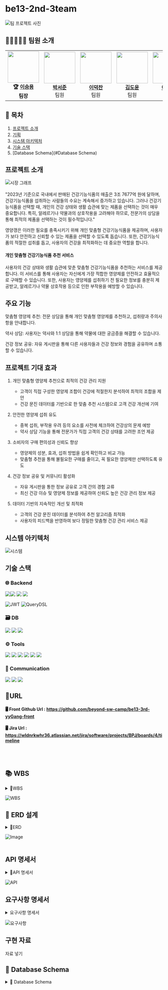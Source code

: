 # be13-2nd-3team
![팀 프로젝트 사진](https://github.com/user-attachments/assets/19d6335f-9bca-4075-9c34-7292370b2e71)


## 🤗👨‍💻👩‍💻  팀원 소개

<table>
  <tr>
    <td align="center">
      <img src="https://github.com/user-attachments/assets/9788e4c1-0329-44be-8749-9df6825cf981" width="100" height="100"><br>
      <b>🏆 <a href="https://github.com/namoo36">이승용</a></b><br><b>팀장</b>
    </td>
    <td align="center">
     <img src="https://github.com/user-attachments/assets/afe283bf-9b48-418e-b241-13f0deb48c44" width="100" height="100"><br>
      <b><a href="https://github.com/pppseojun">박서준</a></b><br>팀원
    </td>
    <td align="center">
      <img src="https://github.com/user-attachments/assets/17ca198f-af37-498a-a22b-e9dfaa218681" width="100" height="100"><br>
      <b><a href="https://github.com/deokChan2">이덕찬</a></b><br>팀원
    </td>
    <td align="center">
      <img src="https://github.com/user-attachments/assets/8aef79a6-76b5-496a-ada1-40fc96373a83" width="100"  height="100"><br>
      <b><a href="https://github.com/kimdoyun0806">김도윤</a></b><br>팀원
    <td align="center">
<img src="https://github.com/user-attachments/assets/64052e2a-ec23-4bc5-b81a-564a4c19a948" width="100"  height="100"><br>
      <b><a href="https://github.com/jelee55">이제경</a></b><br>팀원
    </td>
    <td align="center">
      <img src="https://github.com/user-attachments/assets/25652a28-eee6-4c9b-9407-301cf8423c4c" width="100"  height="100"><br>
      <b><a href="https://github.com/2HEEJIN">이희진</a></b><br>팀원
    </td>
  </tr>
</table>


## 📌 목차
1. [프로젝트 소개](#프로젝트-소개)
2. [기획](#기획)
3. [시스템 아키텍처](#시스템-아키텍처)
4. [기술 스택](#기술-스택)
5. [Database Schema](#Database Schema)

## 프로젝트 소개
![시장 그래프](https://github.com/user-attachments/assets/3d3cfb19-c0a3-4717-9ff6-d6a607407a03) <br>
<br>
"2023년 기준으로 국내에서 판매된 건강기능식품의 매출은 3조 7677억 원에 달하며, 건강기능식품을 섭취하는 사람들의 수요는 계속해서 증가하고 있습니다. 그러나 건강기능식품을 선택할 때, 개인의 건강 상태와 생활 습관에 맞는 제품을 선택하는 것이 매우 중요합니다. 특히, 알레르기나 약물과의 상호작용을 고려해야 하므로, 전문가의 상담을 통해 최적의 제품을 선택하는 것이 필수적입니다."

영양갱은 이러한 필요를 충족시키기 위해 개인 맞춤형 건강기능식품을 제공하며, 사용자가 보다 안전하고 신뢰할 수 있는 제품을 선택할 수 있도록 돕습니다. 또한, 건강기능식품의 적절한 섭취를 돕고, 사용자의 건강을 최적화하는 데 중요한 역할을 합니다.

#### 개인 맞춤형 건강기능식품 추천 서비스

사용자의 건강 상태와 생활 습관에 맞춘 맞춤형 건강기능식품을 추천하는 서비스를 제공합니다. 이 서비스를 통해 사용자는 자신에게 가장 적합한 영양제를 안전하고 효율적으로 구매할 수 있습니다. 또한, 사용자는 영양제를 섭취하기 전 필요한 정보를 충분히 제공받고, 알레르기나 약물 상호작용 등으로 인한 부작용을 예방할 수 있습니다.

## 주요 기능

맞춤형 영양제 추천: 전문 상담을 통해 개인 맞춤형 영양제를 추천하고, 섭취량과 주의사항을 안내합니다.

약사 상담: 사용자는 약사와 1:1 상담을 통해 약물에 대한 궁금증을 해결할 수 있습니다.

건강 정보 공유: 자유 게시판을 통해 다른 사용자들과 건강 정보와 경험을 공유하며 소통할 수 있습니다.
</details>

## 프로젝트 기대 효과
1. 개인 맞춤형 영양제 추천으로 최적의 건강 관리 지원
   + 고객이 직접 구성한 영양제 조합이 건강에 적절한지 분석하여 최적의 조합을 제안
   + 건강 문진 데이터를 기반으로 한 맞춤 추천 시스템으로 고객 건강 개선에 기여

2. 안전한 영양제 섭취 유도
    + 중복 섭취, 부작용 우려 등의 요소를 사전에 체크하여 건강상의 문제 예방
    + 약사 상담 기능을 통해 전문가가 직접 고객의 건강 상태를 고려한 조언 제공

3. 소비자의 구매 편의성과 신뢰도 향상
    + 영양제의 성분, 효과, 섭취 방법을 쉽게 확인하고 비교 가능
    + 맞춤형 추천을 통해 불필요한 구매를 줄이고, 꼭 필요한 영양제만 선택하도록 유도

4. 건강 정보 공유 및 커뮤니티 활성화
    + 자유 게시판을 통한 정보 공유로 고객 간의 경험 교류
    + 최신 건강 이슈 및 영양제 정보를 제공하여 신뢰도 높은 건강 관리 정보 제공

5. 데이터 기반의 지속적인 개선 및 최적화
    + 고객의 건강 문진 데이터를 분석하여 추천 알고리즘 최적화
    + 사용자의 피드백을 반영하여 보다 정밀한 맞춤형 건강 관리 서비스 제공


## 시스템 아키텍처

![시스템](https://github.com/user-attachments/assets/322164d5-6cee-4c14-81d7-f1185e025d35)



## 기술 스택
### 🌐 Backend
<img src="https://img.shields.io/badge/java-007396?style=for-the-badge&logo=java&logoColor=white"><img src="https://img.shields.io/badge/spring-6DB33F?style=for-the-badge&logo=spring&logoColor=white">
<img src="https://img.shields.io/badge/springboot-6DB33F?style=for-the-badge&logo=springboot&logoColor=white">
<img src="https://img.shields.io/badge/Spring Security-6DB33F?style=for-the-badge&logo=Spring Security&logoColor=white">

![JWT](https://img.shields.io/badge/JWT-000000?style=for-the-badge&logo=jsonwebtokens&logoColor=white)
![QueryDSL](https://img.shields.io/badge/QueryDSL-005571?style=for-the-badge&logo=hibernate&logoColor=white)



### 🗃️ DB
<img src="https://img.shields.io/badge/mariaDB-003545?style=for-the-badge&logo=mariaDB&logoColor=white"> <img src="https://img.shields.io/badge/Redis-DC382D?style=for-the-badge&logo=Redis&logoColor=white"> 
<img src="https://img.shields.io/badge/Amazon%20S3-569A31?style=for-the-badge&logo=Amazon%20S3&logoColor=white">


### ⚙️ Tools
<img src="https://img.shields.io/badge/Git-F05032?style=for-the-badge&logo=Git&logoColor=white"> <img src="https://img.shields.io/badge/github-181717?style=for-the-badge&logo=github&logoColor=white"> <img src="https://img.shields.io/badge/Figma-9C29B1?style=for-the-badge&logo=Figma&logoColor=white"> <img src="https://img.shields.io/badge/Postman-FF6C37?style=for-the-badge&logo=Postman&logoColor=white"> <img src="https://img.shields.io/badge/Swagger-85EA2D?style=for-the-badge&logo=Swagger&logoColor=white"> <img src="https://img.shields.io/badge/erdCloud-0097A7?style=for-the-badge&logo=erdCloud&logoColor=white">

### 💬 Communication
<img src="https://img.shields.io/badge/Jira-0052CC?style=for-the-badge&logo=Jira&logoColor=white"> <img src="https://img.shields.io/badge/Discord-7289DA?style=for-the-badge&logo=Discord&logoColor=white"> <img src="https://img.shields.io/badge/Notion-000000?style=for-the-badge&logo=Notion&logoColor=white">

## 📎URL
#### 🖥️ Front Github Url : https://github.com/beyond-sw-camp/be13-3rd-yyGang-front
#### 🖥️ Jira Url : https://wldnrkwhr36.atlassian.net/jira/software/projects/BPJ/boards/4/timeline

<br><br>
## 📚 WBS
<details>
<summary>📌WBS</summary>
https://docs.google.com/spreadsheets/d/15YYf8uofEw9gY0yJmCZ47F-nCaSvJ7-zgntefZcZcI8/edit?usp=sharing
</details>

![WBS](https://github.com/user-attachments/assets/93cf1b21-f4d6-46f0-a30b-0a70d4680b7e)


## 📌 ERD 설계
<details>
<summary>📌ERD</summary>
https://www.erdcloud.com/d/k45NzTHZqR2g769kv
</details>

![Image](https://github.com/user-attachments/assets/cef667aa-ef02-4ba9-82b4-76dd227a586e)
<br><br>

## API 명세서
<details>
<summary>📌API 명세서</summary>
https://www.notion.so/playdatacademy/API-1a1d943bcac280af8264d2fafa63c0c3
</details>

![API](https://github.com/user-attachments/assets/a77b942d-0468-4010-9671-5736e6d95226)




## 요구사항 명세서
<details>
<summary>요구사항 명세서</summary>

  [요구사항 명세서 링크](https://docs.google.com/spreadsheets/d/1TTMjfj1YzECr6DAoFVO8egKHkfiWsfq1BlWVQVYVd1M/edit?usp=sharing)
</details>


![요구사항](https://github.com/user-attachments/assets/31b2672e-1fe1-4dda-acce-aa0aa280dab2)

## 구현 자료

자료 넣기


## 📌 Database Schema
<details>
<summary>📌 Database Schema </summary>

<details>
<summary>
  role
</summary>

  ```sql
  CREATE TABLE IF NOT EXISTS `role` (
    `role_id` bigint(20) NOT NULL AUTO_INCREMENT,
    `role_name` varchar(20) NOT NULL DEFAULT '',
    PRIMARY KEY (`role_id`)
  ) ENGINE=InnoDB DEFAULT CHARSET=utf8mb4 COLLATE=utf8mb4_general_ci;
  ```
</details>

<details>
  <summary>
    user 
  </summary>
  
    ```sql
    CREATE TABLE IF NOT EXISTS `user` (
      `user_id` bigint(20) NOT NULL AUTO_INCREMENT,
      `role` VARCHAR(20) NOT NULL,
      `email` varchar(100) NOT NULL,
      `password` varchar(100) NOT NULL,
      `name` varchar(50) NOT NULL,
      `age` int(11) DEFAULT NULL,
      `gender` varchar(10) DEFAULT NULL,
      `phone` varchar(20) DEFAULT NULL,
      `created_date` timestamp NOT NULL DEFAULT current_timestamp(),
      `address` varchar(100) DEFAULT NULL,
      PRIMARY KEY (`user_id`),
      UNIQUE KEY `email` (`email`)
    ) ENGINE=InnoDB DEFAULT CHARSET=utf8mb4 COLLATE=utf8mb4_general_ci;
    ```
</details>

<details>
<summary>
question_board 
</summary>
  
  ```sql
  CREATE TABLE IF NOT EXISTS `question_board` (
    `qboard_id` bigint(20) NOT NULL AUTO_INCREMENT,
    `user_id` bigint(20) NOT NULL,
    `qboard_title` varchar(50) NOT NULL,
    `qboard_content` longtext NOT NULL,
    `qboard_date` timestamp NOT NULL DEFAULT current_timestamp(),
    `qboard_mdate` timestamp NULL DEFAULT NULL,
    PRIMARY KEY (`qboard_id`),
    KEY `fk_question_board_user` (`user_id`),
    CONSTRAINT `fk_question_board_user` FOREIGN KEY (`user_id`) REFERENCES `user` (`user_id`)
  ) ENGINE=InnoDB DEFAULT CHARSET=utf8mb4 COLLATE=utf8mb4_general_ci;
  ```
</details>

<details>
<summary>
  answer 
</summary>

  ```sql
  CREATE TABLE IF NOT EXISTS `answer` (
    `answer_id` bigint(20) NOT NULL AUTO_INCREMENT,
    `user_id` bigint(20) NOT NULL,
    `qboard_id` bigint(20) NOT NULL,
    `answer_content` longtext NOT NULL,
    `answer_date` timestamp NOT NULL DEFAULT current_timestamp(),
    `answer_mdate` timestamp NULL DEFAULT NULL,
    PRIMARY KEY (`answer_id`),
    KEY `FK_answer_user` (`user_id`),
    KEY `FK_answer_question_board` (`qboard_id`),
    CONSTRAINT `FK_answer_question_board` FOREIGN KEY (`qboard_id`) REFERENCES `question_board` (`qboard_id`),
    CONSTRAINT `FK_answer_user` FOREIGN KEY (`user_id`) REFERENCES `user` (`user_id`)
  ) ENGINE=InnoDB DEFAULT CHARSET=utf8mb4 COLLATE=utf8mb4_general_ci;
  ```
</details>


<details>
  <summary>
    answer_like 
  </summary>
  
  ```sql
  CREATE TABLE IF NOT EXISTS `answer_like` (
    `user_id` bigint(20) NOT NULL,
    `answer_id` bigint(20) NOT NULL,
    KEY `FK_answer_like_user` (`user_id`),
    KEY `FK_answer_like_answer` (`answer_id`),
    CONSTRAINT `FK_answer_like_answer` FOREIGN KEY (`answer_id`) REFERENCES `answer` (`answer_id`) ON DELETE NO ACTION ON UPDATE NO ACTION,
    CONSTRAINT `FK_answer_like_user` FOREIGN KEY (`user_id`) REFERENCES `user` (`user_id`) ON DELETE NO ACTION ON UPDATE NO ACTION
  ) ENGINE=InnoDB DEFAULT CHARSET=utf8mb4 COLLATE=utf8mb4_general_ci;
  ```
</details>

<details>
  <summary>
    n_supplement 
  </summary>

  ```sql
  CREATE TABLE IF NOT EXISTS `n_supplement` (
    `product_id` bigint(20) NOT NULL AUTO_INCREMENT,
    `product_name` char(50) NOT NULL,
    `caution` text NOT NULL,
    `brand` varchar(100) NOT NULL,
    `price` int(11) NOT NULL,
    `stock_quantity` int(11) NOT NULL,
    PRIMARY KEY (`product_id`)
  ) ENGINE=InnoDB DEFAULT CHARSET=utf8mb4 COLLATE=utf8mb4_general_ci;
  ```
</details>

<details>
  <summary>
    board 
  </summary>
  
  ```sql
  CREATE TABLE IF NOT EXISTS `board` (
    `board_id` bigint(20) NOT NULL AUTO_INCREMENT,
    `user_id` bigint(20) NOT NULL,
    `board_title` varchar(50) NOT NULL,
    `board_content` longtext NOT NULL,
    `board_date` timestamp NOT NULL DEFAULT CURRENT_TIMESTAMP(),
    `board_mdate` timestamp NULL DEFAULT NULL,
    PRIMARY KEY (`board_id`),
    KEY `fk_board_user` (`user_id`),
    CONSTRAINT `fk_board_user` FOREIGN KEY (`user_id`) REFERENCES `user` (`user_id`)
  ) ENGINE=InnoDB DEFAULT CHARSET=utf8mb4 COLLATE=utf8mb4_general_ci;
  ```
</details>

<details>
  <summary>
    board_like 
  </summary>
  
  ```sql
  CREATE TABLE IF NOT EXISTS `board_like` (
    `user_id` bigint(20) NOT NULL,
    `board_id` bigint(20) NOT NULL,
    KEY `FK_board_like_user` (`user_id`),
    KEY `FK_board_like_board` (`board_id`),
    CONSTRAINT `FK_board_like_board` FOREIGN KEY (`board_id`) REFERENCES `board` (`board_id`) ON DELETE NO ACTION ON UPDATE NO ACTION,
    CONSTRAINT `FK_board_like_user` FOREIGN KEY (`user_id`) REFERENCES `user` (`user_id`) ON DELETE NO ACTION ON UPDATE NO ACTION
  ) ENGINE=InnoDB DEFAULT CHARSET=utf8mb4 COLLATE=utf8mb4_general_ci;
  ```
</details>


<details>
  <summary>
    cart Table
  </summary>
  
```sql
CREATE TABLE IF NOT EXISTS `cart` (
  `cart_id` bigint(20) NOT NULL AUTO_INCREMENT,
  `user_id` bigint(20) NOT NULL,
  PRIMARY KEY (`cart_id`),
  KEY `fk_cart_user` (`user_id`),
  CONSTRAINT `fk_cart_user` FOREIGN KEY (`user_id`) REFERENCES `user` (`user_id`)
) ENGINE=InnoDB DEFAULT CHARSET=utf8mb4 COLLATE=utf8mb4_general_ci;
```
</details>

<details>
  <summary>
    cart_option 
  </summary>

  ```sql
  CREATE TABLE IF NOT EXISTS `cart_option` (
    `cart_option_id` bigint(20) NOT NULL AUTO_INCREMENT,
    `cart_id` bigint(20) NOT NULL,
    `products_id` bigint(20) NOT NULL,
    `quantity` int(11) NOT NULL,
    `price` int(11) NOT NULL,
    PRIMARY KEY (`cart_option_id`),
    KEY `fk_cart_option_cart` (`cart_id`),
    KEY `fk_cart_n_supplement` (`products_id`),
    CONSTRAINT `fk_cart_n_supplement` FOREIGN KEY (`products_id`) REFERENCES `n_supplement` (`product_id`),
    CONSTRAINT `fk_cart_option_cart` FOREIGN KEY (`cart_id`) REFERENCES `cart` (`cart_id`)
  ) ENGINE=InnoDB DEFAULT CHARSET=utf8mb4 COLLATE=utf8mb4_general_ci;
  ```
</details>

<details>

  <summary>
    comment 
  </summary>
  
  ```sql
    CREATE TABLE IF NOT EXISTS `comment` (
      `comment_id` bigint(20) NOT NULL AUTO_INCREMENT,
      `user_id` bigint(20) NOT NULL,
      `board_id` bigint(20) NOT NULL,
      `comment_content` text NOT NULL,
      `comment_date` timestamp NOT NULL DEFAULT current_timestamp(),
      `comment_mdate` timestamp NULL DEFAULT NULL,
      PRIMARY KEY (`comment_id`),
      KEY `fk_comment_user` (`user_id`),
      KEY `fk_comment_board` (`board_id`),
      CONSTRAINT `fk_comment_board` FOREIGN KEY (`board_id`) REFERENCES `board` (`board_id`),
      CONSTRAINT `fk_comment_user` FOREIGN KEY (`user_id`) REFERENCES `user` (`user_id`)
    ) ENGINE=InnoDB DEFAULT CHARSET=utf8mb4 COLLATE=utf8mb4_general_ci;
  ```
</details>


<details>
<summary>
  h_functional_item
</summary>
  
  ```sql
    CREATE TABLE IF NOT EXISTS `h_functional_item` (
    `health_id` bigint(20) NOT NULL AUTO_INCREMENT,
    `health_name` varchar(25) NOT NULL,
    PRIMARY KEY (`health_id`)
  ) ENGINE=InnoDB DEFAULT CHARSET=utf8mb4 COLLATE=UTF8MB4_GENERAL_CI;
  ```
</details>

<details>
<summary>
  h_functional_category
</summary>
  
  ```sql
   CREATE TABLE IF NOT EXISTS `h_functional_category` (
  `hfunc_id` bigint(20) NOT NULL AUTO_INCREMENT,
  `products_id` bigint(20) NOT NULL,
  `health_id` bigint(20) NOT NULL,
  PRIMARY KEY (`hfunc_id`),
  KEY `fk_h_functional_category_n_supplement` (`products_id`),
  KEY `fk_h_functional_category_h_functional_item` (`health_id`),
  CONSTRAINT `fk_h_functional_category_h_functional_item` FOREIGN KEY (`health_id`) REFERENCES `h_functional_item` (`health_id`),
  CONSTRAINT `fk_h_functional_category_n_supplement` FOREIGN KEY (`products_id`) REFERENCES `n_supplement` (`product_id`)
) ENGINE=InnoDB DEFAULT CHARSET=utf8mb4 COLLATE=utf8mb4_general_ci;
  ```
</details>

<details>
<summary>
  ingredient
</summary>
  
  ```sql
  CREATE TABLE IF NOT EXISTS `ingredient` (
    `ingredient_id` bigint(20) NOT NULL AUTO_INCREMENT,
    `ingredient` varchar(50) NOT NULL,
    PRIMARY KEY (`ingredient_id`)
  ) ENGINE=InnoDB DEFAULT CHARSET=utf8mb4 COLLATE=utf8mb4_general_ci;
  ```
</details>

<details>
<summary>
  ingredient_category
</summary>
  
  ```sql
  CREATE TABLE IF NOT EXISTS `ingredient_category` (
  `i_category_id` bigint(20) NOT NULL AUTO_INCREMENT,
  `products_id` bigint(20) NOT NULL,
  `ingredient_id` bigint(20) NOT NULL,
  PRIMARY KEY (`i_category_id`),
  KEY `fk_ingredient_category_n_supplement` (`products_id`),
  KEY `fk_ingredient_category_ingredient` (`ingredient_id`),
  CONSTRAINT `fk_ingredient_category_ingredient` FOREIGN KEY (`ingredient_id`) REFERENCES `ingredient` (`ingredient_id`),
  CONSTRAINT `fk_ingredient_category_n_supplement` FOREIGN KEY (`products_id`) REFERENCES `n_supplement` (`product_id`)
) ENGINE=InnoDB DEFAULT CHARSET=utf8mb4 COLLATE=utf8mb4_general_ci;
  ```
</details>

<details>
<summary>
  n_question
</summary>
  
  ```sql
  CREATE TABLE IF NOT EXISTS `n_question` (
  `question_id` bigint(20) NOT NULL AUTO_INCREMENT,
  `customer_id` bigint(20) NOT NULL,
  `products_id` bigint(20) NOT NULL,
  `q_date` timestamp NOT NULL DEFAULT current_timestamp(),
  `q_content` longtext NOT NULL,
  PRIMARY KEY (`question_id`),
  KEY `FK_n_question_user` (`customer_id`),
  KEY `FK_n_question_n_supplement` (`products_id`),
  CONSTRAINT `FK_n_question_n_supplement` FOREIGN KEY (`products_id`) REFERENCES `n_supplement` (`product_id`) ON DELETE NO ACTION ON UPDATE NO ACTION,
  CONSTRAINT `FK_n_question_user` FOREIGN KEY (`customer_id`) REFERENCES `user` (`user_id`) ON DELETE NO ACTION ON UPDATE NO ACTION
) ENGINE=InnoDB DEFAULT CHARSET=utf8mb4 COLLATE=utf8mb4_general_ci;
  ```
</details>

<details>
<summary>
  n_answer
</summary>
  
  ```sql
CREATE TABLE IF NOT EXISTS `n_answer` (
  `answer_id` bigint(20) NOT NULL AUTO_INCREMENT,
  `question_id` bigint(20) NOT NULL,
  `seller_id` bigint(20) NOT NULL,
  `a_content` longtext NOT NULL,
  `a_date` timestamp NOT NULL DEFAULT current_timestamp(),
  PRIMARY KEY (`answer_id`),
  KEY `fk_n_answer_question_id` (`question_id`),
  KEY `fk_n_answer_user` (`seller_id`),
  CONSTRAINT `fk_n_answer_question_id` FOREIGN KEY (`question_id`) REFERENCES `n_question` (`question_id`),
  CONSTRAINT `fk_n_answer_user` FOREIGN KEY (`seller_id`) REFERENCES `user` (`user_id`)
) ENGINE=InnoDB DEFAULT CHARSET=utf8mb4 COLLATE=utf8mb4_general_ci;

  ```
</details>

<details>
<summary>
  order
</summary>
  
  ```sql
CREATE TABLE IF NOT EXISTS `order` (
  `order_id` bigint(20) NOT NULL AUTO_INCREMENT,
  `user_id` bigint(20) NOT NULL,
  `order_status` varchar(10) NOT NULL,
  `order_date` timestamp NOT NULL DEFAULT current_timestamp(),
  PRIMARY KEY (`order_id`),
  KEY `fk_order_user` (`user_id`),
  CONSTRAINT `fk_order_user` FOREIGN KEY (`user_id`) REFERENCES `user` (`user_id`)
) ENGINE=InnoDB DEFAULT CHARSET=utf8mb4 COLLATE=utf8mb4_general_ci;
  ```
</details>

<details>
<summary>
  order_option
</summary>
  
  ```sql
CREATE TABLE IF NOT EXISTS `order_option` (
  `order_option_id` bigint(20) NOT NULL AUTO_INCREMENT,
  `products_id` bigint(20) NOT NULL,
  `order_id` bigint(20) NOT NULL,
  `quantity` int(11) NOT NULL,
  `price` int(11) NOT NULL,
  PRIMARY KEY (`order_option_id`),
  KEY `fk_order_option_n_supplement` (`products_id`),
  KEY `fk_order_option_order_id` (`order_id`),
  CONSTRAINT `fk_order_option_n_supplement` FOREIGN KEY (`products_id`) REFERENCES `n_supplement` (`product_id`),
  CONSTRAINT `fk_order_option_order_id` FOREIGN KEY (`order_id`) REFERENCES `order` (`order_id`)
) ENGINE=InnoDB DEFAULT CHARSET=utf8mb4 COLLATE=utf8mb4_general_ci;
  ```
</details>

<details>
  <summary>
    payment 
  </summary>
  
  ```sql
  CREATE TABLE IF NOT EXISTS `payment` (
    `payment_id` bigint(20) NOT NULL AUTO_INCREMENT,
    `order_id` bigint(20) NOT NULL,
    `pay_method` varchar(255) NOT NULL,
    `total_price` int(11) NOT NULL,
    `pay_status` enum('WAITING','FAIL','SUCCESS') NOT NULL DEFAULT 'WAITING',
    `date` timestamp NOT NULL DEFAULT current_timestamp(),
    PRIMARY KEY (`payment_id`),
    KEY `fk_payment_order_id` (`order_id`),
    CONSTRAINT `fk_payment_order_id` FOREIGN KEY (`order_id`) REFERENCES `order` (`order_id`)
  ) ENGINE=InnoDB DEFAULT CHARSET=utf8mb4 COLLATE=utf8mb4_general_ci;
  ```
</details>

<details>
  <summary>
    personal_account 
  </summary>
  
  ```sql
 CREATE TABLE IF NOT EXISTS `personal_account` (
  `personal_account_id` bigint(20) NOT NULL AUTO_INCREMENT,
  `user_id` bigint(20) NOT NULL,
  `balance` int(11) NOT NULL,
  `bank_name` varchar(50) NOT NULL,
  PRIMARY KEY (`personal_account_id`),
  KEY `fk_personal_account_user` (`user_id`),
  CONSTRAINT `fk_personal_account_user` FOREIGN KEY (`user_id`) REFERENCES `user` (`user_id`)
) ENGINE=InnoDB DEFAULT CHARSET=utf8mb4 COLLATE=utf8mb4_general_ci;
  ```
</details>

<details>
  <summary>
    personal_health 
  </summary>
  
  ```sql
CREATE TABLE IF NOT EXISTS `personal_health` (
  `survey_id` bigint(20) NOT NULL AUTO_INCREMENT,
  `user_id` bigint(20) NOT NULL,
  `content` text DEFAULT NULL,
  `sur_date` timestamp NULL DEFAULT current_timestamp(),
  `sur_complete` TINYINT(1) NOT NULL DEFAULT 0,
  PRIMARY KEY (`survey_id`),
  KEY `fk_personal_health_user` (`user_id`),
  CONSTRAINT `fk_personal_health_user` FOREIGN KEY (`user_id`) REFERENCES `user` (`user_id`)
) ENGINE=InnoDB DEFAULT CHARSET=utf8mb4 COLLATE=utf8mb4_general_ci;
  ```
</details>

<details>
  <summary>
    review 
  </summary>
  
  ```sql
  CREATE TABLE IF NOT EXISTS `review` (
    `review_id` bigint(20) NOT NULL AUTO_INCREMENT,
    `user_id` bigint(20) NOT NULL,
    `products_id` bigint(20) NOT NULL,
    `content` longtext NOT NULL,
    `date` timestamp NOT NULL DEFAULT current_timestamp(),
    PRIMARY KEY (`review_id`),
    KEY `fk_review_user` (`user_id`),
    KEY `fk_review_n_supplement` (`products_id`),
    CONSTRAINT `fk_review_n_supplement` FOREIGN KEY (`products_id`) REFERENCES `n_supplement` (`product_id`),
    CONSTRAINT `fk_review_user` FOREIGN KEY (`user_id`) REFERENCES `user` (`user_id`)
  ) ENGINE=InnoDB DEFAULT CHARSET=utf8mb4 COLLATE=utf8mb4_general_ci;
  ```
</details>
</details>
